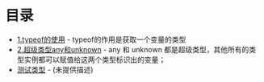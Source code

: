 # 目录

- [1.typeof的使用](1.typeof.ts) - typeof的作用是获取一个变量的类型
- [2.超级类型any和unknown](2.any_and_unknown.ts) - any 和 unknown 都是超级类型，其他所有的类型实例都可以赋值给这两个类型标识出的变量；
- [测试类型](9.test.ts) - (未提供描述)